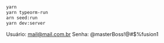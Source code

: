 ```bash
yarn
yarn typeorm-run
arn seed:run
yarn dev:server
```

Usuário: mail@mail.com.br
Senha: @masterBoss!@#$%fusion1
